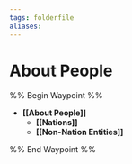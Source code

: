 ```yaml
---
tags: folderfile
aliases:
---
```


# About People
%% Begin Waypoint %%
- **[[About People]]**
	- **[[Nations]]**
	- **[[Non-Nation Entities]]**

%% End Waypoint %%
